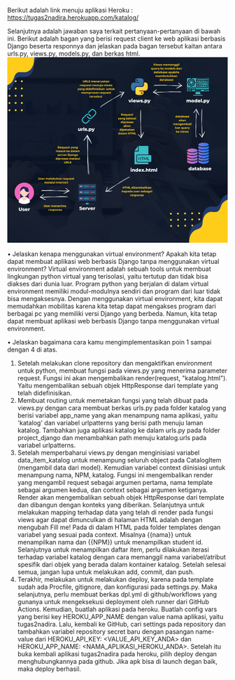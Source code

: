 Berikut adalah link menuju aplikasi Heroku : https://tugas2nadira.herokuapp.com/katalog/

Selanjutnya adalah jawaban saya terkait pertanyaan-pertanyaan di bawah ini.
Berikut adalah bagan yang berisi request client ke web aplikasi berbasis Django beserta responnya dan jelaskan pada bagan tersebut kaitan antara urls.py, views.py, models.py, dan berkas html.
![](https://raw.githubusercontent.com/dyandramaysa/Tugas-2/main/Asset/Alur%20Request%20Django.png)

• Jelaskan kenapa menggunakan virtual environment? Apakah kita tetap dapat membuat aplikasi web berbasis Django tanpa menggunakan virtual environment?
Virtual environment adalah sebuah tools untuk membuat lingkungan python virtual yang terisolasi, yaitu tertutup dan tidak bisa diakses dari dunia luar. Program python yang berjalan di dalam virtual environment memiliki modul-modulnya sendiri dan program dari luar tidak bisa mengaksesnya. Dengan menggunakan virtual environment, kita dapat memudahkan mobilitas karena kita tetap dapat mengakses program dari berbagai pc yang memiliki versi Django yang berbeda. Namun, kita tetap dapat membuat aplikasi web berbasis Django tanpa menggunakan virtual environment. 

• Jelaskan bagaimana cara kamu mengimplementasikan poin 1 sampai dengan 4 di atas.
1) Setelah melakukan clone repository dan mengaktifkan environment untuk python, membuat fungsi pada views.py yang menerima parameter request. Fungsi ini akan mengembalikan render(request, "katalog.html"). Yaitu mengembalikan sebuah objek HttpResponse dari template yang telah didefinisikan. 
2) Membuat routing untuk memetakan fungsi yang telah dibuat pada views.py dengan cara membuat berkas urls.py pada folder katalog yang berisi variabel app_name yang akan menampung nama aplikasi, yaitu 'katalog' dan variabel urlpatterns yang berisi path menuju laman katalog. Tambahkan juga aplikasi katalog ke dalam urls.py pada folder project_django dan menambahkan path menuju katalog.urls pada variabel urlpatterns.
3) Setelah memperbaharui views.py dengan menginisiasi variabel data_item_katalog untuk menampung seluruh object pada CatalogItem (mengambil data dari model). Kemudian variabel context diinisiasi untuk menampung nama, NPM, katalog. Fungsi ini mengembalikan render yang mengambil request sebagai argumen pertama, nama template sebagai argumen kedua, dan context sebagai argumen ketiganya. Render akan mengembalikan sebuah objek HttpResponse dari template dan dibangun dengan konteks yang diberikan. Selanjutnya untuk melakukan mapping terhadap data yang telah di render pada fungsi views agar dapat dimunculkan di halaman HTML adalah dengan mengubah Fill me! Pada di dalam HTML pada folder templates dengan variabel yang sesuai pada context. Misalnya {{nama}} untuk menampilkan nama dan {{NPM}} untuk menampilkan student id. Selanjutnya untuk menampilkan daftar item, perlu dilakukan iterasi terhadap variabel katalog dengan cara memanggil nama variabel/atribut spesifik dari objek yang berada dalam kontainer katalog. Setelah selesai semua, jangan lupa untuk melakukan add, commit, dan push.
4) Terakhir, melakukan untuk melakukan deploy, karena pada template sudah ada Procfile, gitignore, dan konfigurasi pada settings.py. Maka selanjutnya, perlu membuat berkas dpl.yml di github/workflows yang gunanya untuk mengeksekusi deployment oleh runner dari GitHub Actions. Kemudian, buatlah aplikasi pada heroku. Buatlah config vars yang berisi key HEROKU_APP_NAME dengan value nama aplikasi, yaitu tugas2nadira. Lalu, kembali ke GitHub, cari settings pada repository dan tambahkan variabel repository secret baru dengan pasangan name-value dari HEROKU_API_KEY: <VALUE_API_KEY_ANDA> dan HEROKU_APP_NAME: <NAMA_APLIKASI_HEROKU_ANDA>. Setelah itu buka kembali aplikasi tugas2nadira pada heroku, pilih deploy dengan menghubungkannya pada github. Jika apk bisa di launch degan baik, maka deploy berhasil. 
